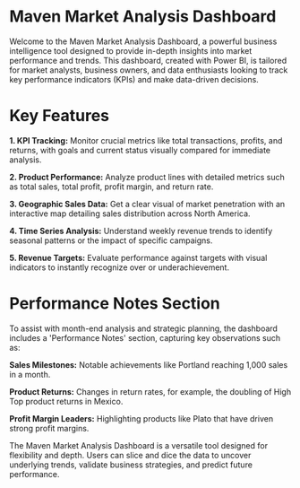 # Maven Market Analysis Dashboard

Welcome to the Maven Market Analysis Dashboard, a powerful business intelligence tool designed to provide in-depth insights into market performance and trends. This dashboard, created with Power BI, is tailored for market analysts, business owners, and data enthusiasts looking to track key performance indicators (KPIs) and make data-driven decisions.

# Key Features

**1. KPI Tracking:** Monitor crucial metrics like total transactions, profits, and returns, with goals and current status visually compared for immediate analysis.

**2. Product Performance:** Analyze product lines with detailed metrics such as total sales, total profit, profit margin, and return rate.

**3. Geographic Sales Data:** Get a clear visual of market penetration with an interactive map detailing sales distribution across North America.

**4. Time Series Analysis:** Understand weekly revenue trends to identify seasonal patterns or the impact of specific campaigns.

**5. Revenue Targets:** Evaluate performance against targets with visual indicators to instantly recognize over or underachievement.

# Performance Notes Section

To assist with month-end analysis and strategic planning, the dashboard includes a 'Performance Notes' section, capturing key observations such as:

**Sales Milestones:** Notable achievements like Portland reaching 1,000 sales in a month.

**Product Returns:** Changes in return rates, for example, the doubling of High Top product returns in Mexico.

**Profit Margin Leaders:** Highlighting products like Plato that have driven strong profit margins.

The Maven Market Analysis Dashboard is a versatile tool designed for flexibility and depth. Users can slice and dice the data to uncover underlying trends, validate business strategies, and predict future performance.

